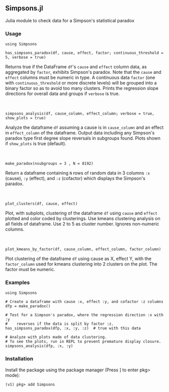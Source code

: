 ## Simpsons.jl
Julia module to check data for a Simpson's statistical paradox

### Usage

    using Simpsons
    
    has_simpsons_paradox(df, cause, effect, factor; continuous_threshold = 5, verbose = true)
    
Returns true if the DataFrame `df`'s `cause` and `effect` column data, as aggregated by `factor`, 
exhibits Simpson's paradox. Note that the `cause` and `effect` columns must be numeric in type.
A continuous data `factor` (one with `continuous_threshold` or more discrete
levels) will be grouped into a binary factor so as to avoid too many clusters.
Prints the regression slope directions for overall data and groups if `verbose` is true.
<br><br><br>

    simpsons_analysis(df, cause_column, effect_column; verbose = true, show_plots = true)
    
Analyze the dataframe `df` assuming a cause is in `cause_column` and an effect in
`effect_column` of the dataframe. Output data including any Simpson's paradox type
first degree slope reversals in subgroups found. Plots shown if `show_plots` is true (default).
<br><br><br>

    make_paradox(nsubgroups = 3 , N = 8192)
 
Return a dataframe containing `N` rows of random data in 3 columns `:x` (cause),
`:y` (effect), and `:z` (cofactor) which displays the Simpson's paradox.
<br><br><br>

    plot_clusters(df, cause, effect)
    
Plot, with subplots, clustering of the dataframe `df` using `cause` and `effect` plotted and
color coded by clusterings. Use kmeans clustering analysis on all fields of dataframe.
Use 2 to 5 as cluster number. Ignores non-numeric columns.
<br><br><br>

    plot_kmeans_by_factor(df, cause_column, effect_column, factor_column)
    
Plot clustering of the dataframe `df` using cause as X, effect Y, with the `factor_column`
used for kmeans clustering into 2 clusters on the plot. The factor must be numeric.

### Examples

    using Simpsons
    
    # Create a dataframe with cause :x, effect :y, and cofactor :z columns
    dfp = make_paradox()
    
    # Test for a Simpson's paradox, where the regression direction :x with :y 
    #    reverses if the data is split by factor :z.
    has_simpsons_paradox(dfp, :x, :y, :z)  # true with this data

    # Analyze with plots made of data clustering. 
    # To see the plots, run in REPL to prevent premature display closure. 
    simpsons_analysis(dfp, :x, :y)
    

### Installation

Install the package using the package manager (Press ] to enter pkg> mode):

    (v1) pkg> add Simpsons

